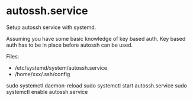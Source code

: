 # autossh.service
Setup autossh service with systemd.

Assuming you have some basic knowledge of key based auth.
Key based auth has to be in place before autossh can be used.

Files:
- /etc/systemd/system/autossh.service
- /home/xxx/.ssh/config

sudo systemctl daemon-reload
sudo systemctl start autossh.service
sudo systemctl enable autossh.service
